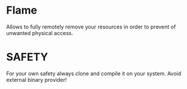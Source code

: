 # Flame
Allows to fully remotely remove your resources in order to prevent of unwanted physical access.

# SAFETY 
For your own safety always clone and compile it on your system. Avoid external binary provider!